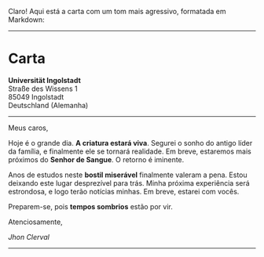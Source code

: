 Claro! Aqui está a carta com um tom mais agressivo, formatada em Markdown:

---

# Carta

**Universität Ingolstadt**  
Straße des Wissens 1  
85049 Ingolstadt  
Deutschland (Alemanha)  

---

Meus caros,

Hoje é o grande dia. **A criatura estará viva**. Segurei o sonho do antigo líder da família, e finalmente ele se tornará realidade. Em breve, estaremos mais próximos do **Senhor de Sangue**. O retorno é iminente.

Anos de estudos neste **bostil miserável** finalmente valeram a pena. Estou deixando este lugar desprezível para trás. Minha próxima experiência será estrondosa, e logo terão notícias minhas. Em breve, estarei com vocês.

Preparem-se, pois **tempos sombrios** estão por vir.

Atenciosamente,

*Jhon Clerval*

---